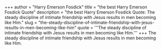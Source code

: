 +++
author = "Harry Emerson Fosdick"
title = "the best Harry Emerson Fosdick Quote"
description = "the best Harry Emerson Fosdick Quote: The steady discipline of intimate friendship with Jesus results in men becoming like Him."
slug = "the-steady-discipline-of-intimate-friendship-with-jesus-results-in-men-becoming-like-him"
quote = '''The steady discipline of intimate friendship with Jesus results in men becoming like Him.'''
+++
The steady discipline of intimate friendship with Jesus results in men becoming like Him.
